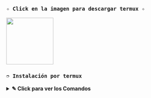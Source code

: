 ### **`✧ Click en la imagen para descargar termux ✧`**
<a
href="https://www.mediafire.com/file/llugt4zgj7g3n3u/com.termux_1020.apk/file"><img src="https://qu.ax/finc.jpg" height="125px"></a> 

### **`➮ Instalación por termux`**

<details>
 <summary><b> ✎ Click para ver los Comandos </b></summary>

### **❀ Instalación manual por termux**
> Nota: Copie y pegue los comandos en termux uno por uno.
```bash
termux-setup-storage
```

```bash
apt update && apt upgrade && pkg install -y git nodejs ffmpeg imagemagick yarn
```

```bash
git clone https://github.com/fedelan555/Tanjiro_bot && cd Tanjiro_bot
```

```bash
yarn install
```

```bash
npm install
```

```bash
npm update
```

```bash
npm start
```

 
----

  
### **`PROPIETARIO` **
<a
href="https://github.com/fedelan555"><img src="https://github.com/fedelan555.png" width="130" height="130" alt="fedelan555"/></a>

